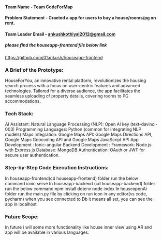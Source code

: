 #### Team Name - Team CodeForMap
#### Problem Statement - Craeted a app for users to buy a house/rooms/pg on rent.
#### Team Leader Email - ankushkothiyal2012@gmail.com

##### please find the houseapp-frontend file below link
https://github.com/01ankush/houseapp-frontend
### A Brief of the Prototype:
  HouseForYou, an innovative rental platform, revolutionizes the housing search process with a focus on user-centric features and advanced technologies. Tailored for a diverse audience, the app facilitates the seamless uploading of property details, covering rooms to PG accommodations.
  
### Tech Stack: 
AI Assistant:
Natural Language Processing (NLP): Open AI key (text-davinci-003)
Programming Languages: Python (common for integrating NLP models)
Maps Integration:
Google Maps API: Google Maps Directions API, Google Maps Geocoding API and Google Maps JavaScript API
App Development : Ionic-angular 
Backend Development : 
Framework: Node.js with Express.js 
Database: MongoDB 
Authentication: OAuth or JWT for secure user authentication.
   
### Step-by-Step Code Execution Instructions:
  In houseapp-frontend(cd houseapp-frontend)  folder run the below command
  ionic serve
  In houseapp-backend (cd houseapp-backend) folder run the below command
  npm install dotenv
  node index
  In houseopenAi folder run the main.py file by clicking on run icon in any editor(vs code, pycharm)
  when you see connected to Db it means all set, you can see the app in localhost
  
### Future Scope:
   In future i will some more functionality like house inner view using AR and app will be available in various languages.
